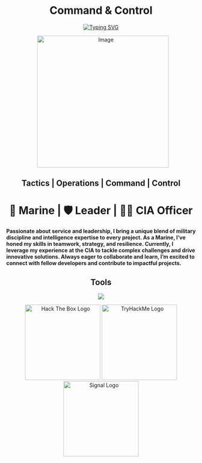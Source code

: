 

<h1 align="center">Command & Control</h1>
<p align="center">
  <a href="https://git.io/typing-svg"><img src="https://readme-typing-svg.herokuapp.com?font=Fira+Code&pause=1000&color=FF0000&random=false&width=435&lines=perceive+that+which+cannot+be+seen" alt="Typing SVG" /></a>
</p>
<p align="center">
  <img src="https://github.com/TOCC-0p3r4t0r/TOCC-0p3r4t0r/blob/main/tocc.jpeg" alt="Image" style="height: 350px; vertical-align: middle; margin-left: 10px;" />
</p>



<h2 align="center">Tactics | Operations | Command | Control</h2>

<h1 align="center">🌊 Marine | 🛡️ Leader | 🕵️‍♂️ CIA Officer</h1>

**Passionate about service and leadership, I bring a unique blend of military discipline and intelligence expertise to every project. As a Marine, I’ve honed my skills in teamwork, strategy, and resilience. Currently, I leverage my experience at the CIA to tackle complex challenges and drive innovative solutions. Always eager to collaborate and learn, I’m excited to connect with fellow developers and contribute to impactful projects.**



<h2 align="center">Tools</h2>

<p align="center">
  <a href="https://skillicons.dev">
    <img src="https://skillicons.dev/icons?i=react,nodejs,postgres,git,docker,bash,py,flask,ubuntu,kali,raspberrypi,windows,cloudflare" />
  </a>
</p>

<div align="center">
    <img src="https://www.hackthebox.com/images/landingv3/mega-menu-logo-htb.svg" alt="Hack The Box Logo" width="200" />
    <img src="https://assets.tryhackme.com/img/logo/tryhackme_logo_full.svg" alt="TryHackMe Logo" width="200" />
    <img src="https://signal.org/assets/images/header/logo.png" alt="Signal Logo" width="200" />
</div>










